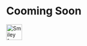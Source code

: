# Cooming Soon
<img src="https://github.com/virenpatil/virenpatil.github.io/blob/master/test.jpg" alt="Smiley face" height="42" width="42">
